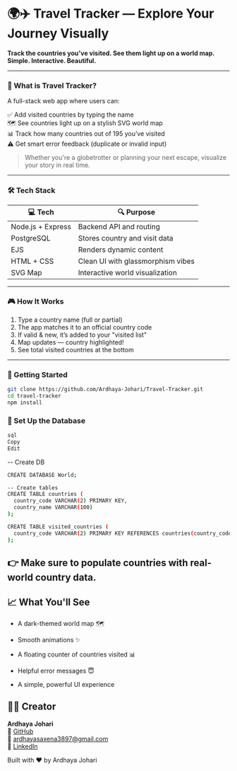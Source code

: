# 🌍✈️ Travel Tracker — Explore Your Journey Visually

**Track the countries you've visited. See them light up on a world map. Simple. Interactive. Beautiful.**

---

### 🧭 What is Travel Tracker?

A full-stack web app where users can:

✅ Add visited countries by typing the name  
🗺️ See countries light up on a stylish SVG world map  
📊 Track how many countries out of 195 you’ve visited  
⚠️ Get smart error feedback (duplicate or invalid input)

> Whether you're a globetrotter or planning your next escape, visualize your story in real time.

---

### 🛠 Tech Stack

| 💻 Tech       | 🔍 Purpose                          |
|--------------|--------------------------------------|
| Node.js + Express | Backend API and routing            |
| PostgreSQL        | Stores country and visit data     |
| EJS               | Renders dynamic content           |
| HTML + CSS        | Clean UI with glassmorphism vibes |
| SVG Map           | Interactive world visualization   |

---

### 🎮 How It Works

1. Type a country name (full or partial)
2. The app matches it to an official country code
3. If valid & new, it’s added to your "visited list"
4. Map updates — country highlighted!
5. See total visited countries at the bottom

---

### 🚀 Getting Started

```bash
git clone https://github.com/Ardhaya-Johari/Travel-Tracker.git
cd travel-tracker
npm install
```

### 🧩 Set Up the Database
```bash
sql
Copy
Edit
```
-- Create DB
```bash
CREATE DATABASE World;

-- Create tables
CREATE TABLE countries (
  country_code VARCHAR(2) PRIMARY KEY,
  country_name VARCHAR(100)
);

CREATE TABLE visited_countries (
  country_code VARCHAR(2) PRIMARY KEY REFERENCES countries(country_code)
);
```
## 👉 Make sure to populate countries with real-world country data.

## 📈 What You'll See
- A dark-themed world map 🗺️

- Smooth animations ✨

- A floating counter of countries visited 📊

- Helpful error messages 😇

- A simple, powerful UI experience

## 👨‍💻 Creator

**Ardhaya Johari**  
🔗 [GitHub](https://github.com/Ardhaya-Johari)  
📧 ardhayasaxena3897@gmail.com  
💼 [LinkedIn](https://www.linkedin.com/in/ardhaya-johari-819275321/)

Built with ❤️ by Ardhaya Johari
